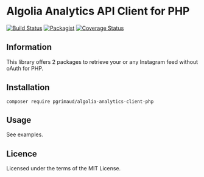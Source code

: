 # Algolia Analytics API Client for PHP

[![Build Status](https://travis-ci.org/pgrimaud/algolia-analytics-client-php.svg?branch=master)](https://travis-ci.org/pgrimaud/algolia-analytics-client-php)
[![Packagist](https://img.shields.io/badge/packagist-install-brightgreen.svg)](https://packagist.org/packages/pgrimaud/algolia-analytics-client-php)
[![Coverage Status](https://coveralls.io/repos/github/pgrimaud/algolia-analytics-client-php/badge.svg)](https://coveralls.io/github/pgrimaud/algolia-analytics-client-php)

## Information
This library offers 2 packages to retrieve your or any Instagram feed without oAuth for PHP.

## Installation

```
composer require pgrimaud/algolia-analytics-client-php
```

## Usage

See examples.

## Licence

Licensed under the terms of the MIT License.
